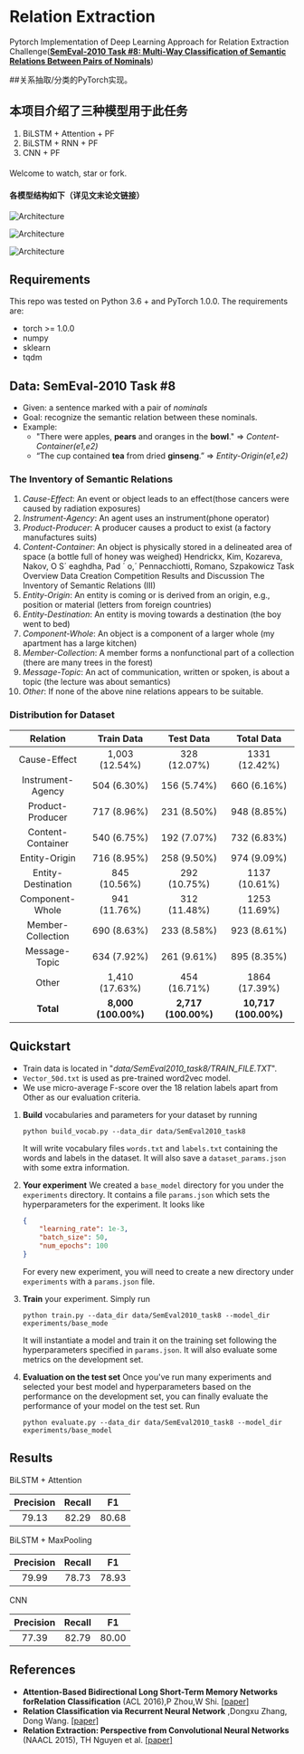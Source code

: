 # Relation Extraction

Pytorch Implementation of Deep Learning Approach for Relation Extraction Challenge([**SemEval-2010 Task #8: Multi-Way Classification of Semantic Relations Between Pairs of Nominals**](https://docs.google.com/document/d/1QO_CnmvNRnYwNWu1-QCAeR5ToQYkXUqFeAJbdEhsq7w/preview))

##关系抽取/分类的PyTorch实现。
## 本项目介绍了三种模型用于此任务

1. BiLSTM + Attention + PF
2. BiLSTM + RNN + PF
3. CNN + PF

####
Welcome to watch, star or fork.

#### 各模型结构如下（详见文末论文链接）

![Architecture](img/BiLSTM_ATT.jpeg)

![Architecture](img/BiLSTM_CNN.jpeg)
 
![Architecture](img/CNN.jpeg)




## Requirements

This repo was tested on Python 3.6 + and PyTorch 1.0.0. The requirements are:

- torch >= 1.0.0
- numpy
- sklearn
- tqdm

## Data: SemEval-2010 Task #8

- Given: a sentence marked with a pair of *nominals*
- Goal: recognize the semantic relation between these nominals.
- Example:
  - "There were apples, <e1>**pears**</e1> and oranges in the <e2>**bowl**</e2>." 
    => *Content-Container(e1,e2)*
  - “The cup contained <e1>**tea**</e1> from dried <e2>**ginseng**</e2>.” 
    => *Entity-Origin(e1,e2)*

### The Inventory of Semantic Relations

1. *Cause-Effect*: An event or object leads to an effect(those cancers were caused by radiation exposures)
2. *Instrument-Agency*: An agent uses an instrument(phone operator)
3. *Product-Producer*: A producer causes a product to exist (a factory manufactures suits)
4. *Content-Container*: An object is physically stored in a delineated area of space (a bottle full of honey was weighed) Hendrickx, Kim, Kozareva, Nakov, O S´ eaghdha, Pad ´ o,´ Pennacchiotti, Romano, Szpakowicz Task Overview Data Creation Competition Results and Discussion The Inventory of Semantic Relations (III)
5. *Entity-Origin*: An entity is coming or is derived from an origin, e.g., position or material (letters from foreign countries)
6. *Entity-Destination*: An entity is moving towards a destination (the boy went to bed)
7. *Component-Whole*: An object is a component of a larger whole (my apartment has a large kitchen)
8. *Member-Collection*: A member forms a nonfunctional part of a collection (there are many trees in the forest)
9. *Message-Topic*: An act of communication, written or spoken, is about a topic (the lecture was about semantics)
10. *Other*: If none of the above nine relations appears to be suitable.

### Distribution for Dataset

|      Relation      |     Train Data      |      Test Data      |      Total Data      |
| :----------------: | :-----------------: | :-----------------: | :------------------: |
|    Cause-Effect    |   1,003 (12.54%)    |    328 (12.07%)     |    1331 (12.42%)     |
| Instrument-Agency  |     504 (6.30%)     |     156 (5.74%)     |     660 (6.16%)      |
|  Product-Producer  |     717 (8.96%)     |     231 (8.50%)     |     948 (8.85%)      |
| Content-Container  |     540 (6.75%)     |     192 (7.07%)     |     732 (6.83%)      |
|   Entity-Origin    |     716 (8.95%)     |     258 (9.50%)     |     974 (9.09%)      |
| Entity-Destination |    845 (10.56%)     |    292 (10.75%)     |    1137 (10.61%)     |
|  Component-Whole   |    941 (11.76%)     |    312 (11.48%)     |    1253 (11.69%)     |
| Member-Collection  |     690 (8.63%)     |     233 (8.58%)     |     923 (8.61%)      |
|   Message-Topic    |     634 (7.92%)     |     261 (9.61%)     |     895 (8.35%)      |
|       Other        |   1,410 (17.63%)    |    454 (16.71%)     |    1864 (17.39%)     |
|     **Total**      | **8,000 (100.00%)** | **2,717 (100.00%)** | **10,717 (100.00%)** |

## Quickstart

- Train data is located in "*data/SemEval2010_task8/TRAIN_FILE.TXT*".
- `Vector_50d.txt` is used as pre-trained word2vec model.
- We use micro-average F-score over the 18 relation labels apart from Other as our evaluation criteria.

1. **Build** vocabularies and parameters for your dataset by running

   ```shell
   python build_vocab.py --data_dir data/SemEval2010_task8
   ```

   It will write vocabulary files `words.txt` and `labels.txt` containing the words and labels in the dataset. It will also save a `dataset_params.json` with some extra information.

2. __Your experiment__ We created a `base_model` directory for you under the `experiments` directory. It contains a file `params.json` which sets the hyperparameters for the experiment. It looks like

   ```json
   {
       "learning_rate": 1e-3,
       "batch_size": 50,
       "num_epochs": 100
   }
   ```

   For every new experiment, you will need to create a new directory under `experiments` with a `params.json` file.

3. **Train** your experiment. Simply run

   ```shell
   python train.py --data_dir data/SemEval2010_task8 --model_dir experiments/base_mode
   ```

   It will instantiate a model and train it on the training set following the hyperparameters specified in `params.json`. It will also evaluate some metrics on the development set.

4. **Evaluation on the test set** Once you've run many experiments and selected your best model and hyperparameters based on the performance on the development set, you can finally evaluate the performance of your model on the test set. Run

   ```shell
   python evaluate.py --data_dir data/SemEval2010_task8 --model_dir experiments/base_model
   ```

## Results

BiLSTM + Attention  

| Precision | Recall |  F1   |
| :-------: | :----: | :---: |
|   79.13   | 82.29  | 80.68 |

BiLSTM + MaxPooling  

| Precision | Recall |  F1   |
| :-------: | :----: | :---: |
|   79.99   | 78.73  | 78.93 |

CNN  

| Precision | Recall |  F1   |
| :-------: | :----: | :---: |
|   77.39   | 82.79  | 80.00 |

## References


- **Attention-Based Bidirectional Long Short-Term Memory Networks forRelation Classification** (ACL 2016),P Zhou,W Shi. [[paper]](https://www.aclweb.org/anthology/P16-2034/)
- **Relation Classification via Recurrent Neural Network** ,Dongxu Zhang, Dong Wang. [[paper]](https://arxiv.org/abs/1508.01006)
- **Relation Extraction: Perspective from Convolutional Neural Networks** (NAACL 2015), TH Nguyen et al. [[paper]](http://www.cs.nyu.edu/~thien/pubs/vector15.pdf)

